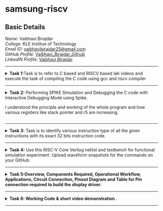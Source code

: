 # samsung-riscv
##  Basic Details

*Name:* Vaibhavi Birajdar  
*College:* KLE Institue of Technology  
*Email ID:* vaibhavibirajdar25@gmail.com  
*GitHub Profile:* [Vaibhavi_Birajdar_Github](https://github.com/vaibhavibirajdar07)  
*LinkedIN Profile:* [Vaibhavi Birajdar](https://www.linkedin.com/in/vaibhavi-birajdar-915650258/)

----------------------------------------------------------------------------------------------------------------

<details>
<summary><b>Task 1:</b>Task is to  refer to C based and RISCV based lab videos and execute the task of compiling the C code using gcc and riscv compiler</summary><br>



### C Language based LAB
I have successfully run the virtual machine and compiled the tasks.

Initial task is:-

### write a program to compile the sum of first 5 natural numbers in c:

we have written the code sum of 1st 5 numbers in leafpad as shown below.

```
gcc sum_1ton.c

./a.out
```

this code will be run in terminal to get output as 15 for 1st 5 numbers as shown below :


![image](https://github.com/vaibhavibirajdar07/samsung-riscv/blob/main/task%201/C%20Code%20compiled%20on%20gcc%20Compiler.png)

### RISCV based LAB

1. Using the cat command, the entire C code will be displayed on the terminal.
   
![image](https://github.com/vaibhavibirajdar07/samsung-riscv/blob/main/task%201/cat%20Command.png)

2. A program is run to obtain risc-v version of the code previously written in c:

  	```
	riscv64-unknown-elf-gcc -O1 -mabi=lp64 -march=rv64i -o sum_1ton.o sum_1ton.c
	```

![image](https://github.com/vaibhavibirajdar07/samsung-riscv/blob/main/task%201/RISCV_C_CODE_O1.png)


3. As the whole version of above code looks lengthier we have used below code to make it shorter
	
 	```
	riscv64 -unknown-elf-objdump -d sum1ton.o | less
	```
 
& we have obtained the required main part to compare the execution in assembly language as shown below :

	
 
![image](https://github.com/vaibhavibirajdar07/samsung-riscv/blob/main/task%201/Objdump%20using%20-O1%20format.png)

4. Open the same terminal and run the given command:
 
 	```
	riscv64-unknown-elf-gcc -Ofast -mabi=lp64 -march=rv64i -o sum_1ton.o sum_1ton.c
	 ```


![image](https://github.com/vaibhavibirajdar07/samsung-riscv/blob/main/task%201/RISCV_CODE_Ofast.png)

5. As the whole version of above code looks lengthier as earlier we have used below code to make it shorter
	
 	```
	riscv64 -unknown-elf-objdump -d sum1ton.o | less
	```
 
& we have obtained the required main part to compare the execution in assembly language as shown below :



![image](https://github.com/vaibhavibirajdar07/samsung-riscv/blob/main/task%201/Objdump%20using%20-Ofast%20format.png)

### End of 1st task
</details>

------------------------------------------------------------------------------------------------------------------
<details>
<summary><b>Task 2:</b> Performing SPIKE Simulation and Debugging the C code with Interactive Debugging Mode using Spike.
	
I understood the principle and working of the whole program and how various registers like stack pointer and r5 are increasing.
</summary> 


### Testing the SPIKE Simulator for sum1ton.c
**spike_O1_objdump**

* Here we are compare both of the compiler that must display the same output on the terminal.
* after that we are gona debug the sum1ton.c of **-O1_format** using SPIKE simulator

![spike_O1_objdump_for_sum1ton](https://github.com/user-attachments/assets/7dd97a0f-66ea-4d65-9358-1d86ed5d97d6)


* In the above picture registor a0 earlier has value 21000 in hex decimal.
* After running the registor a0 became 21180 in hexa decimal.
* * Because there has +384 in decimal,so after calculation it gives the above value 

**Spike_Ofast_objdump**

* Here also goes the same we compare both of the compiler that must display the same output on the terminal.
* after that we are gona debug the sum1ton.c of **-Ofast_format** using SPIKE simulator



![spike_Ofast_objdump_for_sum1ton](https://github.com/user-attachments/assets/9dd161a1-87c4-4966-b8ba-a1156ccd0468)


* In the above picture registor sp earlier has value 3ffffffb50 in hex decimal.
* After running the registor a0 became 3ffffffb40 in hexa decimal.
* Because there has -16 in decimal,so after calculation it gives the above value.

### Area of a Circle (C program):

**Here i have used radius as 5**

![C_code_for_area_of_circle](https://github.com/user-attachments/assets/44008e2b-8b68-4e3d-80ea-c9dcbfda2e75)


**riscv_objdump_O1_format**

* we have obtained the required main part to compare the execution in assembly language as shown below :

![Objdump_using -O1_format_for_area_of_circle](https://github.com/user-attachments/assets/867d7380-a905-45b1-9ec8-8719711d92e6)


**riscv_objdump_Ofast_format**

* we have obtained the required main part to compare the execution in assembly language as shown below :

![Objdump_using -Ofast_format_for_area_of_circle](https://github.com/user-attachments/assets/02104142-0d36-4568-ab24-b0db32ecdda6)



### Testing the SPIKE Simulator for new c program i.e mult1ton.c
**spike_O1_objdump**

* Here we are compare both of the compiler that must display the same output on the terminal.
* after that we are gona debug the sum1ton.c of **-O1_format** using SPIKE simulator

![spike_O1_objdump_for_area_of_circle](https://github.com/user-attachments/assets/fa2ac77f-b38a-42b8-989c-7d770e92fd8f)




**Spike_Ofast_objdump**

* Here also goes the same we compare both of the compiler that must display the same output on the terminal.
* after that we are gona debug the sum1ton.c of **-Ofast_format** using SPIKE simulator



![spike_Ofast_objdump_for_area_of_circle](https://github.com/user-attachments/assets/3873cf6d-9bd1-4a00-9d82-e1b28154adc9)





### End of 2nd task
</details>

------------------------------------------------------------------------------------------------------------------

<details>
<summary><b>Task 3:</b> Task is to identify various instruction type of all the given instructions with its exact 32 bits instruction code. </summary>

### INSTRUCTIONS FORMAT IN RISC-V  
 
There are 6 instruction formats in RISC-V:  
1. R-format  
2. I-format  
3. S-format  
4. B-format  
5. U-format  
6. J-format

### 1. R-type Instruction  
* In RV32, each instruction is of size 32 bits.
* In R-type instruction, R stands for register
* This instruction type is used to execute various arithmetic and logical operations.
* The entire 32 bits instruction is divided into 6 fields as shown below.
  
![R_type_instruction](https://github.com/user-attachments/assets/40019a97-4382-4a4d-bac6-5741cbec3a4d)


### 2. I-type Instruction  
* In RV32, each instruction is of size 32 bits.
* In I-type instruction, I stand for immediate which means that operations use Registers and Immediate value
* This instruction type is used in immediate and load operations.
*  The entire 32 bits instruction is divided into 5 fields as shown below.

![I_type_instruction](https://github.com/user-attachments/assets/9f047b6c-85dd-4b55-bb54-b0281ec88d99)


**Example: ADDI rd, rs1, imm**


### 3. S-type Instruction  

* In RV32, each instruction is of size 32 bits.
*  In S-type instruction, S stand for store which means it is store type instruction that helps to store the value of register into the memory.
*  Mainly, this instruction type is used for store operations.
*  The entire 32 bits instruction is divided into 6 fields as shown below.  
  
![S_type_instruction](https://github.com/user-attachments/assets/cfa71fc0-57c0-470a-8ceb-8b85c0dbe278)

**Example: SW rs2, imm(rs1)**


### 4. B-type Instruction  
* In RV32, each instruction is of size 32 bits.
* In B-type instruction, B stand for branching which means it is mainly used for branching based on certain conditions.
*  The entire 32 bits instruction is divided into 8 fields as shown below.  
  
![B_type_instruction](https://github.com/user-attachments/assets/6f63892d-3b45-4f6f-a685-3c3e8e6715fa)


**Example: BEQ rs1, rs2, imm**   
 
  
### 5. U-type Instruction  
* In RV32, each instruction is of size 32 bits.
*  In U-type instruction, U stand for Upper Immediate instructions which means it is simply used to transfer the immediate data into the destination register.
*  The entire 32 bits instruction is divided into 3 fields as shown below.  
  
![U_type_instruction](https://github.com/user-attachments/assets/716b8c11-8251-4519-a881-54840e626616)



**Example: LUI rd, imm**   

  
### 6. J-type Instruction  
* In RV32, each instruction is of size 32 bits.
* In J-type instruction, J stand for jump, which means that this instruction format is used to implement jump type instruction.
*  The entire 32 bits instruction is divided into 6 fields as shown below.  
  
![J_type_instruction](https://github.com/user-attachments/assets/7f1bdd8f-06d0-48ed-a3c7-528b2cda17cd)


**Example: JAL rd, imm**

1. SLLI t0, t0,0x1f

![image](https://github.com/user-attachments/assets/caf27b0e-ce37-48a5-b43f-d278bd3c3c11)

> * In this instruction, SLLI means Shift Left Logical Immediate,
> *hence this instruction belongs to the I-type instruction set.

- **Immediate :** `000000011111` (12-bit immediate value for 0x1f)
- **rs1 = t0 :** `00101`
- **rd = to :** `00110`
- **funct3:** `001`
- **Opcode for SLLI :** `0010011`

**32-bit instruction:** `000000011111|00101|001|00110|0010011`

2. AUIPC a5 0xffff0

![image](https://github.com/user-attachments/assets/dc1b9458-2bce-4ea9-89c1-610b5170cd78)

> * In this instruction AUIPC means Add Upper Immediate to PC Immediate,
> *  hence this instruction belongs to U-type instruction set.

- **Immediate :** 11111111111100000000 (split into imm[31:12] = 111111111111 and imm[11:0] = 000000000000)
- **rd = a5 :** `01111`
- **Opcode for AUIPC :** `0010111`

**32-bit instruction:** `111111111111|01111|0010111`


3. LI a0 0

![image](https://github.com/user-attachments/assets/732699d9-8bdf-48e5-bbce-ff775e79ea57)

**The LI pseudo-instruction means "Load Immediate" and is equivalent to an ADDI (Add Immediate) instruction** 

> * In this instruction LI means Load Immediate,
> * hence this instruction belongs to I-type instruction set

- **Immediate :** `000000000000` (12 bits)
- **rs1 = x0 :** 00000`
- **rd = a0 :** 01010`
- **funct3:** 000`
- **Opcode for ADDI:** `0010011`

**32-bit instruction:** `000000000000|00000|000|01010|0010011`

4. MV a1 a0 


![image](https://github.com/user-attachments/assets/0b0164b6-a416-48d5-8602-74cea98d939f)

**The MV (Move) instruction is a pseudo-instruction in RISC-V, which is equivalent to:
ADD a1, a0, x0**

> * In this instruction MV means  pseudo-instruction,
> *  hence this instruction belongs to S-type instruction set.

- **funct7:** `0000000`
- **rs2 = x0 :** `00000`
- **rs1 = a0 :** `01010`
- **funct3:** `000`
- **rd = a1 :** `01011`
- **Opcode for ADD :** `0110011`

**32-bit instruction:** `0000000|00000|01010|000|01011|0110011`

5. BEQZ a5 101f0 <exit+0x2c>

![image](https://github.com/user-attachments/assets/8e3d4a6a-59fa-4afd-be84-5b38e3c0185b)

**The BEQZ pseudo-instruction means "branch if equal to zero" and is equivalent to:
BEQ a5, x0, offset**



> * In this instruction BWQZ means  pseudo-instruction,short for "branch if equal to zero."
> *  hence this instruction belongs to B-type instruction set.

- **Immediate :** `1000000011100` (split into imm[12] = `1`, imm[10:5] = `000000`, imm[4:1] = `01110`, imm[11] = `0`)
- **rs1 = a5 :** `01111`
- **rs2 = x0 :** `00000`
- **funct3:** `000`
- **Opcode for BEQ:** `1100011`

**32-bit instruction:** `1000000|00000|01111|000|01110|1100011`

6. LW a0 0(sp)

![image](https://github.com/user-attachments/assets/8aa35f2b-bcd2-4619-a3dd-d22d0f706dff)

> * In this instruction, LW means Load Word,
> * hence this instruction belongs to I-type instruction set.

- **Immediate :** `000000000000`
- **rs1 = sp :** `00010`
- **rd = a0 :** `01010`
- **funct3:** `010`
- **Opcode for LW :** `0000011`

**32-bit instruction:** `000000000000|00010|010|01010|0000011`

7. LUI a0 0x21 



![U_type](https://github.com/user-attachments/assets/c27d0aee-79b4-4550-97c4-fb407e604869)


> * In this instruction LUI means Load Upper Immediate,
> *  hence this instruction belongs to U-type instruction set.

- **Immediate = 0x21 :** `0000000000000_00100001`
- **rd = a5:** `01010`
- **Opcode:** `0110111`

**32 bits instruction :** ```0000000000000|00100001|01010|0110111``` 

8. JAL ra 10408 <printf>

![J_type](https://github.com/user-attachments/assets/ed8c976f-f2a3-43cb-8bd0-32c46f7db684)

> * In this instruction JAL means Jump and Link,
> *  hence this instruction belongs to J-type instruction set.

- **Immediate (20 bits)**: `0 1001100000 1 00001010` (split into imm[20] = `0` and imm[10:1] = `1001100000 `imm[11] = `1` and imm[19:12] = `00001010`)
- **rd (ra = x1)**: `00001`
- **Opcode**: `1101111`
		         
**32 bits instruction :** ```0 1001100000 1 00001010|00001|1101111```

9. SD ra 8(sp) 

![S_type](https://github.com/user-attachments/assets/6603a9a5-4804-4ff8-9099-cad8a7440174)


> * In this instruction SD means store doubleword instruction,
> *  hence this instruction belongs to S-type instruction set.  
 
- **Immediate :** `000000010000` (split into imm[11:5] = `0000000` and imm[4:0] = `10000`)
- **rs2 = ra :** `00010`
- **rs1 = sp :** `00100`
- **funct3:** `110`
- **Opcode for SD :** `0100011` 

**32 bits instruction :** ``` 00010|00100|110|10000|100011 ```

10. J 101b0 <atexit> 

![image](https://github.com/user-attachments/assets/d837a001-3588-4ea7-9627-851fb5ff4cc3)

> * In this instruction J means Jump and Link,
> *  hence this instruction belongs to J-type instruction set.

- **Immediate :** `0000010000001101010` (split into imm[20] = `0`, imm[10:1] = `0000000000`, imm[11] = `0`, imm[19:12] = `00000100`)
- **rd = x0 :** `00000`
- **Opcode for J-type (JAL):** `1101111`

**32-bit instruction:** `0000000|0000000000|0|00000100|00000|1101111`



11. SRAI s1 a5 0x3

![image](https://github.com/user-attachments/assets/e1236784-f266-45a2-a05e-67706beeb944)

> * In this instruction SRAI means  Shift Right Arithmetic Immediate.
> *  hence this instruction belongs to I-type instruction set.

- **Immediate :** `000000000011` (split into imm[11:0] = `000000000011`)
- **rs1 = a5 :** `01111`
- **rd = s1 :** `01001`
- **funct3:** `101`
- **Opcode for SRAI :** `0010011`

**32-bit instruction:** `000000000011|01111|101|01001|0010011`

12. BENZ a5,10188 <do global dtors aux+0x4c>
    
![image](https://github.com/user-attachments/assets/31d8c899-4b38-4779-95d8-ed01a5ca0023)

**Assume that BENZ behaves similarly to a branch instruction, but with a custom format. We can treat BENZ like a branch if not zero instruction**

> * In this instruction BENZ means a specific operation (hypothetical or custom instruction), 
> * hence this instruction belongs to a custom instruction type.

- **Immediate :** `0000011010010` (split into imm[12] = `0`, imm[10:5] = `000001`, imm[4:1] = `1010`, imm[11] = `0`)
- **rs1 = a5 :** `01111`
- **rs2 = x0 :** `00000`
- **funct3:** `001`
- **Opcode for custom BENZ:** `1100011`

**32-bit instruction:** `0000001|00000|01111|001|1010|1100011`

13. LBU a5, 1944(gp) # 231a0 <completed.5468>

![image](https://github.com/user-attachments/assets/8f009b1b-1992-45c9-a6ee-aab390d88532)

> * In this instruction LBU means Load Byte Unsigned,
> * hence this instruction belongs to I-type instruction set

- **Immediate :** `11110001000`
- **rs1 = gp :** `00011`
- **rd = a5 :** `01111`
- **funct3:** `100`
- **Opcode for LBU:** `0000011`

**32-bit instruction:** `11110001000|00011|100|01111|0000011`


14 . LD ra 8(sp)

![image](https://github.com/user-attachments/assets/1c0d8506-db98-45da-b412-5e2f1180b59e)
> * In this instruction LD means  load doubleword instruction,
> *  hence this instruction belongs to S-type instruction set.

- **Immediate :** `000000001000` (split into imm[11:5] = `0000000` and imm[4:0] = `01000`)
- **rs1 = sp :** `00010`
- **rd = ra :** `00001`
- **funct3:** `011`
- **Opcode for LD :** `0000011`

**32 bits instruction :** ```0000000|01000|00010|011|00001|0000011```

15. ADDI sp, sp, -16  

![I_type](https://github.com/user-attachments/assets/8ebbb5e4-a5df-4fde-915a-ce4957241968)


> * In this instruction ADDI means Addition, I means Immediate,
> * hence this instruction belongs to I-type instruction set.

- **Opcode for ADDI :** `0010011`  
- **rd = sp :** `00010`  
- **rs1 = sp :** `00010`  
- **imm[11:0] = -16 :** `111111110000`  
- **func3 :** `000`
  
**32 bits instruction :** ```111111110000|00010|000|00010|0010011``` 


### End of 3rd task
</details>

------------------------------------------------------------------------------------------------------------------


<details>
<summary><b>Task 4:</b> Use this RISC-V Core Verilog netlist and testbench for functional simulation experiment. Upload waveform snapshots for the commands on your GitHub. </summary>

Reference GitHub repo is [![GitHub](https://img.shields.io/badge/-GitHub-181717?style=flat-square&logo=github&logoColor=white)](https://github.com/vinayrayapati/rv32i/blob/main/iiitb_rv32i.v)

## Starting with Functional Simulation
* First I installed the iverilog and gtkwave using following commands:
  ```
  sudo apt-get update
  ```
  ```
  sudo apt-get install iverilog gtkwave
  ```
* Cloning the github repository:
  - make a github repository
  - upload the two filies
  - 1. https://github.com/vaibhavibirajdar07/vaibhavi/blob/main/iiitb_rv32i.v
    2. https://github.com/vaibhavibirajdar07/vaibhavi/blob/main/iiitb_rv32i_tb.v
  -  run the below code in cmd 

  ```
   git clone https://github.com/vaibhavibirajdar07/vaibhavi
   ```

* Chanding the working directory to `vaibhavi` using the following comand:
  ```
   cd vaibhavi
  ```

* To simulate and run the verilog code , entered the following commands in the terminal:
  ```
  iverilog -o vaibhavi iiitb_rv32i.v iiitb_rv32i_tb.v
  ```
  ```
  ./vaibhavi
  ```
* For seeing the output waveform I used the following command:
  ```
  gtkwave iiitb_rv32i.vcd
  ```

* The GTKWave will be opened and following window will be appeared  
  
![image](https://github.com/user-attachments/assets/8ebb8c40-d549-4bd2-9521-92a4200b617c)

### As shown in the figure below, all the instructions in the given verilog file is hard-coded, the designer has hard-coded each instructions based on their own pattern. Hence the 32-bits instruction that we generated in above task will not match with the given instruction.

![image](https://github.com/user-attachments/assets/512edc06-4524-43f7-833f-e3d087869a38)

#### Following are the differences between standard RISCV ISA and the Instruction Set given in the reference repository:  
  
|  **Operation**  |  **Standard RISCV ISA**  |  **Hardcoded ISA**  |  
|  :----:  |  :----:  |  :----:  |  
|  ADD R6, R2, R1  |  32'h00110333  |  32'h02208300  |  
|  SUB R7, R1, R2  |  32'h402083b3  |  32'h02209380  |  
|  AND R8, R1, R3  |  32'h0030f433  |  32'h0230a400  |  
|  OR R9, R2, R5  |  32'h005164b3  |  32'h02513480  |  
|  XOR R10, R1, R4  |  32'h0040c533  |  32'h0240c500  |  
|  SLT R1, R2, R4  |  32'h0045a0b3  |  32'h02415580  |  
|  ADDI R12, R4, 5  |  32'h004120b3  |  32'h00520600  |  
|  BEQ R0, R0, 15  |  32'h00000f63  |  32'h00f00002  |  
|  SW R3, R1, 2  |  32'h0030a123  |  32'h00209181  |  
|  LW R13, R1, 2  |  32'h0020a683  |  32'h00208681  |  
|  SRL R16, R14, R2  |  32'h0030a123  |  32'h00271803  |
|  SLL R15, R1, R2  |  32'h002097b3  |  32'h00208783  |  

### Instruction 1. ADD 

![image](https://github.com/user-attachments/assets/f1b4a40d-b584-4fde-bb48-2132a76a858d)

### Detailed Explanation:
- **Values Stored in Two Different Registers**:
  - The waveform indicates that the values `1` and `2` are stored in registers `r1` and `r2` respectively (`ID_EX_A` and `ID_EX_B`).

- **32-bit Instruction for ADD `R6, R2, R1`**:
  - The instruction `0x02208300` represents the operation `add r6, r1, r2`. This instruction tells the processor to add the values in registers `r1` and `r2` and store the result in register `r6`.

- **Output of ADD Operation**:
  - The ALU performs the addition `1 + 2`, resulting in `3`, which is shown in the `EX_MEM_ALUOUT` signal.

### Instruction 2. SUB

![image](https://github.com/user-attachments/assets/8ae77a86-82ae-4b89-93cc-0e5e060876b7)


### Detailed Explanation:
- **Values Stored in Two Different Registers**:
  - The waveform indicates that the values `1` and `2` are stored in registers `r1` and `r2` respectively (`ID_EX_A` and `ID_EX_B`).

- **32-bit Instruction for SUB `R7, R2, R1`**:
  - The instruction `0x02208380` represents the operation `sub r7, r1, r2`. This instruction tells the processor to add the values in registers `r1` and `r2` and store the result in register `r7`.

- **Output of ADD Operation**:
  - The ALU performs the addition `1 - 2`, resulting in `-1(FFFFFFFF)`, which is shown in the `EX_MEM_ALUOUT` signal.

### Instruction 3. AND

![image](https://github.com/user-attachments/assets/d8438554-d42e-4585-96de-55d731174ad8)


#### Key Points:
1. **Values Stored in Registers**:
   - `ID_EX_A` holds `3`, corresponding to the value in register `R1`.
   - `ID_EX_B` holds `1`, corresponding to the value in register `R3`.

2. **Instruction Fetching**:
   - `EX_MEM_IR` signal shows the value `0x0230A400`, which is the 32-bit instruction for `AND R8, R1, R3`.

3. **ALU Operation**:
   - The output of the ALU operation `EX_MEM_ALUOUT` shows `1`. This is the result of the bitwise AND operation `3 & 1`:
     - `3` in binary is `0011`
     - `1` in binary is `0001`
     - Bitwise AND of `0011 & 0001` results in `0001`, which is `1` in decimal.

4. **Steps in the Processor Pipeline**:
   - **Fetch Stage**: Instruction `AND R8, R1, R3` is fetched.
   - **Decode Stage**: The values of `R1` and `R3` are read into `ID_EX_A` and `ID_EX_B`.
   - **Execute Stage**: The ALU performs the bitwise AND operation, resulting in `1`.
   - **Memory and Write Back Stages**: (Not shown explicitly but understood to follow.)

### Instruction 4. OR 

![image](https://github.com/user-attachments/assets/5282ec13-2fd0-4a2a-9bd0-fa6dd565709a)


**Description:**
- This instruction performs a bitwise OR operation between the values in registers R2 and R5 and stores the result in register R9.

**Details:**
- The values in R2 and R5 are `2` (binary: `0010`) and `5` (binary: `0101`), respectively.
- The bitwise OR operation (`0010 | 0101`) results in `7` (binary: `0111`).


### Instruction 5. XOR

![image](https://github.com/user-attachments/assets/c385fa51-f561-4293-b971-838145925155)


**Description:**
- This instruction performs a bitwise XOR operation between the values in registers R1 and R4 and stores the result in register R10.

**Details:**
- The values in R1 and R4 are `1` (binary: `0001`) and `4` (binary: `0100`), respectively.
- The bitwise XOR operation (`0001 ^ 0100`) results in `5` (binary: `0101`).


### Instruction 6. SLT 

![Screenshot 2025-01-22 224702](https://github.com/user-attachments/assets/683dafb3-af55-409b-949e-89f8655a6296)

1. **Instruction**: `SLT R1, R2, R4`
   - This instruction performs a "Set Less Than" (SLT) operation. It compares the values in registers `R2` and `R4` and sets the destination register `R1` to 1 if the value in `R2` is less than the value in `R4`; otherwise, it sets `R1` to 0.

2. **Waveform Signals**:
   - **EX_MEM_IR[31:0]**: The instruction register for the Execution/Memory (EX/MEM) pipeline stage, holding the 32-bit instruction `0x202415580`.
   - **ID_EX_A[31:0]**: The value of register `R2`.
   - **ID_EX_B[31:0]**: The value of register `R4`.
   - **EX_MEM_ALUOUT[31:0]**: The output of the Arithmetic Logic Unit (ALU) after performing the SLT operation.

3. **Waveform Details**:
   - **Values in Registers**: The values stored in `R2` and `R4` are 2 and 4, respectively.
   - **SLT Operation**: The SLT operation compares these values. Since 2 < 4, the output is 1, indicating `R2` is less than `R4`.

4. **Annotations**:
   - **Values stored in two different registers**: Highlighting the values of `R2` and `R4`.
   - **Output of SLT will be 1**: Explains that if the value in `R2` is less than `R4`, the result will be 1; otherwise, it will be 0.
   - **32 bits instruction for SLT R1, R2, R4**: Shows the binary representation of the SLT instruction.

### Instruction 7. ADDI 

![image](https://github.com/user-attachments/assets/4317b78c-4289-42af-9d2a-e867f904b3f2)

1. **Instruction**: `ADDI R12, R4, 5`
   - This instruction performs an "Add Immediate" (ADDI) operation. It adds the immediate value 5 to the value in register `R4` and stores the result in register `R12`.

2. **Waveform Signals**:
   - **EX_MEM_IR[31:0]**: The instruction register for the Execution/Memory (EX/MEM) pipeline stage, holding the 32-bit instruction `0x00520600`.
   - **ID_EX_A[31:0]**: The value of register `R4`.
   - **ID_EX_IMMEDIATE[31:0]**: The immediate value 5.
   - **EX_MEM_ALUOUT[31:0]**: The output of the ALU after performing the ADDI operation.

3. **Waveform Details**:
   - **Values in Registers and Immediate**: The value stored in `R4` is 4, and the immediate value is 5.
   - **ADDI Operation**: The ADDI operation adds these values. The result is 9, which is stored in `R12`.

4. **Annotations**:
   - **Stored value in Register and an Immediate value**: Highlights the values involved in the ADDI operation.
   - **Output of ADDI will be 9**: Explains that the value in `R4` (4) added to the immediate value (5) results in 9.
   - **32 bits instruction for ADDI R12, R4, 5**: Shows the binary representation of the ADDI instruction.

### Instruction 8. BEQ 

![image](https://github.com/user-attachments/assets/fae591e8-7c12-4cd5-8069-feab798b8710)

**Description:**
- The `BEQ` (Branch if Equal) instruction compares the values in registers `R0` and `R0`.
- If the values are equal, it adds the immediate value `15` to the program counter (PC).

**Waveform Analysis:**
- **Initial State:** The program counter (PC) is initially at `10`.
- **Registers:** Both `R0` registers contain the value `0`.
- **Condition:** Since `R0` is equal to `R0`, the condition is true.
- **PC Update:** The instruction adds `15` to the PC.
  - PC = 10(0A in hexa) + 15 = 25(19 in hexa) .
- **Result:** The updated PC value is `25(19 in hexa)`.


### Instruction 9. BNE 

![image](https://github.com/user-attachments/assets/6aa52a22-cf8b-4d19-9433-6bbc8038afd6)

**Description:**
- The `BEQ` (Branch if not Equal) instruction compares the values in registers `R0` and `R0`.
- If the values are not equal, it adds the immediate value `20` to the program counter (PC).

**Waveform Analysis:**
- **Initial State:** The program counter (PC) is initially at `10`.
- **Registers:** Both `R0` registers contain the value `0`.
- **Condition:** Since `R0` is equal to `R0`, the condition is true.
- **PC Update:** The instruction adds `20` to the PC.
  - PC = 26(1A in hexa) + 20 = 46(2E in hexa) .
- **Result:** The updated PC value is `46(2E in hexa)`.

### Instruction 10. SLL

![image](https://github.com/user-attachments/assets/94fd2459-651d-456e-890d-6103cb0b658b)

### End of 4th task
</details>

------------------------------------------------------------------------------------------------------------------
<details>
   <summary><b>Task 5:Overview, Components Required, Operational Workflow, Applications, Circuit Connection, Pinout Diagram and Table for Pin connection required to build the display driver.</summary>

# Digital Object Counter using VSDSquadron Mini

## Overview
This project implements a microcontroller-based system to convert Gray code to binary and display the result on an I2C LCD. The system reads 3-bit binary inputs from GPIO pins, converts them from Gray code to binary using a custom algorithm, and outputs the results on the LCD. The system also supports optional reset functionality through push buttons. The code utilizes direct I2C communication to control the LCD and uses GPIO for input reading. This application is useful in scenarios such as position sensing, encoders, and digital counters where Gray code is commonly used to minimize errors during transitions.

## Components Required
Here is the components list :

Here is the updated table:  

| **S.No** | **Component**              | **Function**                          |  
|---------|--------------------------|--------------------------------------|  
| 1       | VSD Squadron Mini Board  | Microcontroller for processing data  |   
| 2       | I2C LCD Display          | Displays the object count            |  
| 3       | Push Buttons             | Resets the count when pressed        |  
| 4       | Power Supply (5V or Battery) | Provides power to the system         |   

## Operational Workflow:
* The microcontroller reads binary inputs representing Gray code from sensors. It then converts the Gray code to binary using the gray_to_binary function. Finally, the binary values are displayed on the LCD for monitoring or further processing.

## Applications:
* ✔ Gray code to binary conversion is useful in applications like rotary encoders for position sensing, where minimizing errors during bit transitions is critical. It helps decode Gray code outputs into binary for easier interpretation and processing. This is essential in systems like motion control, digital counters, and communication protocols.

## Circuit Connection
## 🔗 Connection Table: Digital Object Counter using VSD Squadron Mini Board  


| **Component**               | **Pin on Component** | **Connected to (VSD Squadron Mini Board)** |
|-----------------------------|---------------------|---------------------------------------------|
| 🟢 **IR Sensor**            | **VCC**             | **5V**                                     |
|                             | **GND**             | **GND**                                    |
|                             | **OUT**             | **PD6 (GPIO_Pin_6)**                       |
| 🟡 **I2C LCD Display (PCF8574)** | **SDA**             | **PC1 (GPIO_Pin_1)**                       |
|                             | **SCL**             | **PC2 (GPIO_Pin_2)**                       |
|                             | **VCC**             | **5V**                                     |
|                             | **GND**             | **GND**                                    |
| 🔴 **Buzzer**               | **Positive (+)**    | **PD5 (GPIO_Pin_5)**                       |
|                             | **Negative (-)**    | **GND**                                    |
| 🔵 **Push Button (Reset)**  | **One Terminal**    | **GND**                                    |
|                             | **Other Terminal**  | **PD1 (GPIO_Pin_1)**                       |



## Pinout Diagram for the project
The following diagram represents the pin configuration for the Digital Object Counter using the VSD Squadron Mini

![block diagram object counter](https://github.com/vaibhavibirajdar07/samsung-riscv/blob/main/task%205/Screenshot%202025-02-17%20223432.png)


### End of 5th task
</details>

------------------------------------------------------------------------------------------------------------------

<details>
   <summary><b>Task 6: Working Code & short video demonstration .</summary>


## Code uploaded on the board
```
#include <ch32v00x.h>
#include <debug.h>
#include <ch32v00x_gpio.h>
#include <stdio.h> // Include for snprintf

// I2C LCD Configuration
#define SDA_PIN GPIO_Pin_1
#define SCL_PIN GPIO_Pin_2
#define LCD_Address 0x27
//#define RESET_BUTTON_PIN GPIO_Pin_1 // Pin for the reset button
//#define COUNT_RESET_BUTTON_PIN GPIO_Pin_0 // Pin for the count reset button

void lcd_send_cmd(unsigned char cmd);
void lcd_send_data(unsigned char data);
void lcd_send_str(unsigned char *str); // Change to char*
void lcd_init(void);
void delay_ms(unsigned int ms);
void GPIO_INIT(void);
void check_reset_button(void);
void check_count_reset_button(uint8_t *g0, uint8_t *g1, uint8_t *g2);

// Function to produce a delay
void delay_ms(unsigned int ms) {
    for (unsigned int i = 0; i < ms; i++) {
        for (unsigned int j = 0; j < 8000; j++) {
            __NOP();
        }
    }
}

// Function to initialize GPIO pins
void GPIO_INIT(void) {
    GPIO_InitTypeDef GPIO_InitStructure;
    RCC_APB2PeriphClockCmd(RCC_APB2Periph_GPIOD | RCC_APB2Periph_GPIOC, ENABLE);

    // Reset button
    //GPIO_InitStructure.GPIO_Pin = RESET_BUTTON_PIN;
    //GPIO_InitStructure.GPIO_Mode = GPIO_Mode_IPU; // Input Pull-Up
    //GPIO_Init(GPIOD, &GPIO_InitStructure);

    // Count reset button
    //GPIO_InitStructure.GPIO_Pin = COUNT_RESET_BUTTON_PIN;
    //GPIO_Init(GPIOD, &GPIO_InitStructure);

    // I2C Pins
    GPIO_InitStructure.GPIO_Pin = SDA_PIN | SCL_PIN;
    GPIO_InitStructure.GPIO_Mode = GPIO_Mode_Out_OD;
    GPIO_InitStructure.GPIO_Speed = GPIO_Speed_50MHz;
    GPIO_Init(GPIOC, &GPIO_InitStructure);

    // Input Pins (b0, b1, b2)
    GPIO_InitStructure.GPIO_Pin = GPIO_Pin_4 | GPIO_Pin_5 | GPIO_Pin_6;
    GPIO_InitStructure.GPIO_Mode = GPIO_Mode_IPU;
    GPIO_Init(GPIOD, &GPIO_InitStructure);
}

// I2C Functions
void i2c_write(unsigned char dat) {
    for (unsigned char i = 0; i < 8; i++) {
        GPIO_WriteBit(GPIOC, SCL_PIN, Bit_RESET);
        GPIO_WriteBit(GPIOC, SDA_PIN, (dat & (0x80 >> i)) ? Bit_SET : Bit_RESET);
        GPIO_WriteBit(GPIOC, SCL_PIN, Bit_SET);
    }
    GPIO_WriteBit(GPIOC, SCL_PIN, Bit_RESET);
}

void i2c_start(void) {
    GPIO_WriteBit(GPIOC, SCL_PIN, Bit_SET);
    GPIO_WriteBit(GPIOC, SDA_PIN, Bit_SET);
    delay_ms(1);
    GPIO_WriteBit(GPIOC, SDA_PIN, Bit_RESET);
    delay_ms(1);
    GPIO_WriteBit(GPIOC, SCL_PIN, Bit_RESET);
}

void i2c_stop(void) {
    GPIO_WriteBit(GPIOC, SDA_PIN, Bit_RESET);
    GPIO_WriteBit(GPIOC, SCL_PIN, Bit_RESET);
    delay_ms(1);
    GPIO_WriteBit(GPIOC, SCL_PIN, Bit_SET);
    delay_ms(1);
    GPIO_WriteBit(GPIOC, SDA_PIN, Bit_SET);
}

int i2c_ACK(void) {
    GPIO_WriteBit(GPIOC, SCL_PIN, Bit_RESET);
    GPIO_WriteBit(GPIOC, SDA_PIN, Bit_SET);
    GPIO_WriteBit(GPIOC, SCL_PIN, Bit_SET);
    int ack = GPIO_ReadInputDataBit(GPIOC, SDA_PIN);
    GPIO_WriteBit(GPIOC, SCL_PIN, Bit_RESET);
    return ack; // Return 0 if ACK received, 1 if not
}

// LCD Functions
void lcd_send_cmd(unsigned char cmd) {
    unsigned char cmd_l = (cmd << 4) & 0xf0;
    unsigned char cmd_u = cmd & 0xf0;

    i2c_start();
    i2c_write(LCD_Address << 1);
    if (i2c_ACK()) return; // Check for ACK
    i2c_write(cmd_u | 0x0C);
    i2c_ACK();
    i2c_write(cmd_u | 0x08);
    i2c_ACK();
    delay_ms(1);
    i2c_write(cmd_l | 0x0C);
    i2c_ACK();
    i2c_write(cmd_l | 0x08);
    i2c_ACK();
    delay_ms(1);
    i2c_stop();
}

void lcd_send_data(unsigned char data) {
    unsigned char data_l = (data << 4) & 0xf0;
    unsigned char data_u = data & 0xf0;

    i2c_start();
    i2c_write(LCD_Address << 1);
    if (i2c_ACK()) return; // Check for ACK
    i2c_write(data_u | 0x0D);
    i2c_ACK();
    i2c_write(data_u | 0x09);
    i2c_ACK();
    delay_ms(1);
    i2c_write(data_l | 0x0D);
    i2c_ACK();
    i2c_write(data_l | 0x09);
    i2c_ACK();
    delay_ms(1);
    i2c_stop();
}

void lcd_send_str(unsigned char *str) { // Change to char*
    while (*str) {
        lcd_send_data(*str++);
    }
}

void lcd_init(void) {
    lcd_send_cmd(0x02); // Initialize LCD in 4-bit mode
    lcd_send_cmd(0x28); // 2 lines, 5x7 matrix
    lcd_send_cmd(0x0C); // Display ON, Cursor OFF
    lcd_send_cmd(0x06); // Entry mode set
    lcd_send_cmd(0x01); // Clear display
    delay_ms(20);
}

// Gray to Binary Conversion Function
void gray_to_binary(uint8_t g0, uint8_t g1, uint8_t g2, uint8_t *b0, uint8_t *b1, uint8_t *b2) {
    *b0 = g0^g1 ^ g2;  // Binary[0] = Gray[0] XOR Gray[1] XOR Gray[2]
    *b1 = g1 ^ g2;  // Binary[1] = Gray[1] XOR Gray[2]
    *b2 = g2;  // Binary[2] =  Gray[2]
}

// Function to display Gray to Binary results on LCD
void Display_Gray_to_Binary(uint8_t g0, uint8_t g1, uint8_t g2, uint8_t b0, uint8_t b1, uint8_t b2) {
    lcd_send_cmd(0x80);  // First row, first column
    unsigned char output[16] = "G0 G1 G2B0 B1 B2";
    lcd_send_str(output);

    lcd_send_cmd(0xC0);  // Move to second row
    unsigned char output_str[16]; // Declare the output string
    sprintf((char*)output_str, "%d  %d  %d  %d  %d  %d", g2, g1, g0, b2, b1, b0); // Format the string
    lcd_send_str(output_str);
}

// Function to check the reset button
/*void check_reset_button(void) {
    if (GPIO_ReadInputDataBit(GPIOD, RESET_BUTTON_PIN) == Bit_RESET) { // Reset button pressed
        delay_ms(50); // Simple debounce
        lcd_init(); // Reset the LCD
        lcd_send_cmd(0x80);  // First row, first column
        unsigned char input[16] = "b0 b1 b2 ";
        lcd_send_str(input);
    }
}

// Function to check the count reset button
void check_count_reset_button(uint8_t *g0, uint8_t *g1, uint8_t *g2) {
    if (GPIO_ReadInputDataBit(GPIOD, COUNT_RESET_BUTTON_PIN) == Bit_RESET) { // Count reset button pressed
        delay_ms(50); // Simple debounce
        if (GPIO_ReadInputDataBit(GPIOD, COUNT_RESET_BUTTON_PIN) == Bit_RESET) { // Confirm button press
            *g0 = 0; // Reset g0
            *g1 = 0; // Reset g1
            *g2 = 0; // Reset g2
            Display_Gray_to_Binary(*g0, *g1, *g2, *g0, *g1, *g2); // Update display
            while (GPIO_ReadInputDataBit(GPIOD, COUNT_RESET_BUTTON_PIN) == Bit_RESET); // Wait for button release
        }
    }
}
*/

int main(void) {
    uint8_t b0 = 0, b1 = 0, b2 = 0, g0 = 0, g1 = 0, g2 = 0;

    NVIC_PriorityGroupConfig(NVIC_PriorityGroup_1);
    SystemCoreClockUpdate();
    Delay_Init(); // Assuming this function is defined elsewhere
    GPIO_INIT();
    lcd_init();
    //lcd_send_cmd(0x80);  // First row, first column
    //unsigned char input[16] = "b0 b1 b2";
    //lcd_send_str(input);
    //delay_ms(1000);

    while (1) {
        // Read inputs one by one with delay
        b0 = GPIO_ReadInputDataBit(GPIOD, GPIO_Pin_4);
        b1 = GPIO_ReadInputDataBit(GPIOD, GPIO_Pin_5);
        b2 = GPIO_ReadInputDataBit(GPIOD, GPIO_Pin_6);

        // Compute Gray code outputs (gray_to_binary)
        g0 = b0; // Example Gray code input
        g1 = b1;
        g2 = b2;

        // Convert Gray code to Binary
        gray_to_binary(g0, g1, g2, &b0, &b1, &b2);

        // Display Gray code and Binary results
        Display_Gray_to_Binary(g0, g1, g2, b0, b1, b2);

        // Check for reset button press
        //check_reset_button();
        // Check for count reset button press
        //check_count_reset_button(&g0, &g1, &g2);
    }
}

```
# short video demonstration 
Project Simulation Video: 

### End of 6th task
</details>

------------------------------------------------------------------------------------------------------------------
